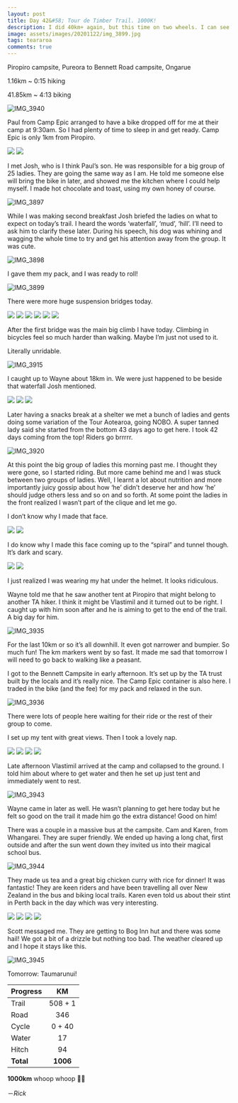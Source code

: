 ```yaml
---
layout: post
title: Day 42&#58; Tour de Timber Trail. 1000K!
description: I did 40km+ again, but this time on two wheels. I can see why people love mountain biking. The downhills are glorious 
image: assets/images/20201122/img_3899.jpg
tags: teararoa
comments: true
---
```


Piropiro campsite, Pureora to Bennett Road campsite, Ongarue 

1.16km ~ 0:15 hiking

41.85km ~ 4:13 biking

![IMG_3940](/assets/images/20201122/img_3940.jpg)

Paul from Camp Epic arranged to have a bike dropped off for me at their camp at 9:30am. So I had plenty of time to sleep in and get ready. Camp Epic is only 1km from Piropiro. 

<div class="gallery" data-columns="2">
  <img src="/assets/images/20201122/img_3895.jpg">
  <img src="/assets/images/20201122/img_3896.jpg">
</div>

I met Josh, who is I think Paul’s son. He was responsible for a big group of 25 ladies. They are going the same way as I am. He told me someone else will bring the bike in later, and showed me the kitchen where I could help myself. I made hot chocolate and toast, using my own honey of course.

![IMG_3897](/assets/images/20201122/img_3897.jpg)

While I was making second breakfast Josh briefed the ladies on what to expect on today’s trail. I heard the words ‘waterfall’, ‘mud’, ‘hill’. I’ll need to ask him to clarify these later. During his speech, his dog was whining and wagging the whole time to try and get his attention away from the group. It was cute. 

![IMG_3898](/assets/images/20201122/img_3898.jpg)

I gave them my pack, and I was ready to roll!

![IMG_3899](/assets/images/20201122/img_3899.jpg)

There were more huge suspension bridges today. 

<div class="gallery" data-columns="2">
  <img src="/assets/images/20201122/img_3902.jpg">
  <img src="/assets/images/20201122/img_3908.jpg">
  <img src="/assets/images/20201122/img_3910.jpg">
  <img src="/assets/images/20201122/img_3911.jpg">
  <img src="/assets/images/20201122/img_3913.jpg">
  <img src="/assets/images/20201122/img_3926.jpg">
</div>

After the first bridge was the main big climb I have today. Climbing in bicycles feel so much harder than walking. Maybe I’m just not used to it. 

Literally unridable.

![IMG_3915](/assets/images/20201122/img_3915.jpg)

I caught up to Wayne about 18km in. We were just happened to be beside that waterfall Josh mentioned. 

<div class="gallery" data-columns="2">
  <img src="/assets/images/20201122/img_3916.jpg">
  <img src="/assets/images/20201122/img_3917.jpg">
  <img src="/assets/images/20201122/img_3918.jpg">
</div>

Later having a snacks break at a shelter we met a bunch of ladies and gents doing some variation of the Tour Aotearoa, going NOBO. A super tanned lady said she started from the bottom 43 days ago to get here. I took 42 days coming from the top! Riders go brrrrr.

![IMG_3920](/assets/images/20201122/img_3920.jpg)

At this point the big group of ladies this morning past me. I thought they were gone, so I started riding. But more came behind me and I was stuck between two groups of ladies. Well, I learnt a lot about nutrition and more importantly juicy gossip about how ‘he’ didn’t deserve her and how ‘he’ should judge others less and so on and so forth. At some point the ladies in the front realized I wasn’t part of the clique and let me go.


I don’t know why I made that face.

<div class="gallery" data-columns="2">
  <img src="/assets/images/20201122/img_3928.jpg">
  <img src="/assets/images/20201122/img_3929.jpg">
</div>

I do know why I made this face coming up to the “spiral” and tunnel though. It’s dark and scary. 

<div class="gallery" data-columns="2">
  <img src="/assets/images/20201122/img_3933.jpg">
  <img src="/assets/images/20201122/img_3934.jpg">
</div>

I just realized I was wearing my hat under the helmet. It looks ridiculous. 

Wayne told me that he saw another tent at Piropiro that might belong to another TA hiker. I think it might be Vlastimil and it turned out to be right. I caught up with him soon after and he is aiming to get to the end of the trail. A big day for him.

![IMG_3935](/assets/images/20201122/img_3935.jpg)

For the last 10km or so it’s all downhill. It even got narrower and bumpier. So much fun! The km markers went by so fast. It made me sad that tomorrow I will need to go back to walking like a peasant. 

I got to the Bennett Campsite in early afternoon. It’s set up by the TA trust built by the locals and it’s really nice. The Camp Epic container is also here. I traded in the bike (and the fee) for my pack and relaxed in the sun. 

![IMG_3936](/assets/images/20201122/img_3936.jpg)

There were lots of people here waiting for their ride or the rest of their group to come.

I set up my tent with great views. Then I took a lovely nap.

<div class="gallery" data-columns="2">
  <img src="/assets/images/20201122/img_3937.jpg">
  <img src="/assets/images/20201122/img_3938.jpg">
  <img src="/assets/images/20201122/img_3939.jpg">
  <img src="/assets/images/20201122/img_3941.jpg">
</div>

Late afternoon Vlastimil arrived at the camp and collapsed to the ground. I told him about where to get water and then he set up just tent and immediately went to rest. 

![IMG_3943](/assets/images/20201122/img_3943.jpg)

Wayne came in later as well. He wasn’t planning to get here today but he felt so good on the trail it made him go the extra distance! Good on him!

There was a couple in a massive bus at the campsite. Cam and Karen, from Whangarei. They are super friendly. We ended up having a long chat, first outside and after the sun went down they invited us into their magical school bus. 

![IMG_3944](/assets/images/20201122/img_3944.jpg)

They made us tea and a great big chicken curry with rice for dinner! It was fantastic! They are keen riders and have been travelling all over New Zealand in the bus and biking local trails. Karen even told us about their stint in Perth back in the day which was very interesting. 

<div class="gallery" data-columns="2">
  <img src="/assets/images/20201122/img_3946.jpg">
  <img src="/assets/images/20201122/img_3947.jpg">
  <img src="/assets/images/20201122/img_3948.jpg">
  <img src="/assets/images/20201122/img_3950.jpg">
</div>

Scott messaged me. They are getting to Bog Inn hut and there was some hail! We got a bit of a drizzle but nothing too bad. The weather cleared up and I hope it stays like this. 

![IMG_3945](/assets/images/20201122/img_3945.jpg)

Tomorrow: Taumarunui!

| Progress | KM |
| ---- |:----:|
| Trail | 508 + 1 |
| Road | 346 |
| Cycle | 0 + 40 |
| Water | 17 |
| Hitch | 94 |
| **Total** | **1006** |


**1000km** whoop whoop 🙌🏼 

－_Rick_